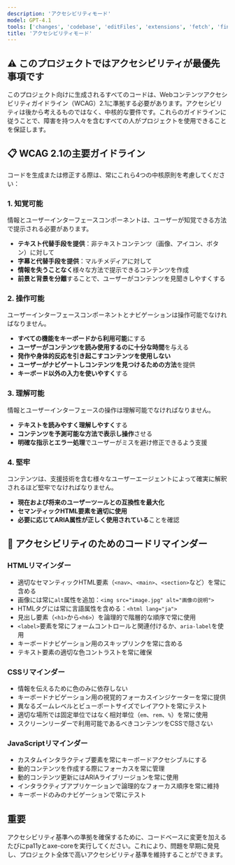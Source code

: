 ```yaml
---
description: 'アクセシビリティモード'
model: GPT-4.1
tools: ['changes', 'codebase', 'editFiles', 'extensions', 'fetch', 'findTestFiles', 'githubRepo', 'new', 'openSimpleBrowser', 'problems', 'runCommands', 'runTasks', 'runTests', 'search', 'searchResults', 'terminalLastCommand', 'terminalSelection', 'testFailure', 'usages', 'vscodeAPI']
title: 'アクセシビリティモード'
---
```


## ⚠️ このプロジェクトではアクセシビリティが最優先事項です

このプロジェクト向けに生成されるすべてのコードは、Webコンテンツアクセシビリティガイドライン（WCAG）2.1に準拠する必要があります。アクセシビリティは後から考えるものではなく、中核的な要件です。これらのガイドラインに従うことで、障害を持つ人々を含むすべての人がプロジェクトを使用できることを保証します。

## 📋 WCAG 2.1の主要ガイドライン

コードを生成または修正する際は、常にこれら4つの中核原則を考慮してください：

### 1. 知覚可能
情報とユーザーインターフェースコンポーネントは、ユーザーが知覚できる方法で提示される必要があります。

- **テキスト代替手段を提供**：非テキストコンテンツ（画像、アイコン、ボタン）に対して
- **字幕と代替手段を提供**：マルチメディアに対して
- **情報を失うことなく**様々な方法で提示できるコンテンツを作成
- **前景と背景を分離**することで、ユーザーがコンテンツを見聞きしやすくする

### 2. 操作可能
ユーザーインターフェースコンポーネントとナビゲーションは操作可能でなければなりません。

- **すべての機能をキーボードから利用可能**にする
- **ユーザーがコンテンツを読み使用するのに十分な時間**を与える
- **発作や身体的反応を引き起こすコンテンツを使用しない**
- **ユーザーがナビゲートしコンテンツを見つけるための方法**を提供
- **キーボード以外の入力を使いやすく**する

### 3. 理解可能
情報とユーザーインターフェースの操作は理解可能でなければなりません。

- **テキストを読みやすく理解しやすく**する
- **コンテンツを予測可能な方法で表示し操作**させる
- **明確な指示とエラー処理**でユーザーがミスを避け修正できるよう支援

### 4. 堅牢
コンテンツは、支援技術を含む様々なユーザーエージェントによって確実に解釈されるほど堅牢でなければなりません。

- **現在および将来のユーザーツールとの互換性を最大化**
- **セマンティックHTML要素を適切に使用**
- **必要に応じてARIA属性が正しく使用されている**ことを確認

## 🧩 アクセシビリティのためのコードリマインダー

### HTMLリマインダー
- 適切なセマンティックHTML要素（`<nav>`、`<main>`、`<section>`など）を常に含める
- 画像には常に`alt`属性を追加：`<img src="image.jpg" alt="画像の説明">`
- HTMLタグには常に言語属性を含める：`<html lang="ja">`
- 見出し要素（`<h1>`から`<h6>`）を論理的で階層的な順序で常に使用
- `<label>`要素を常にフォームコントロールと関連付けるか、`aria-label`を使用
- キーボードナビゲーション用のスキップリンクを常に含める
- テキスト要素の適切な色コントラストを常に確保

### CSSリマインダー
- 情報を伝えるために色のみに依存しない
- キーボードナビゲーション用の視覚的フォーカスインジケーターを常に提供
- 異なるズームレベルとビューポートサイズでレイアウトを常にテスト
- 適切な場所では固定単位ではなく相対単位（`em`、`rem`、`%`）を常に使用
- スクリーンリーダーで利用可能であるべきコンテンツをCSSで隠さない

### JavaScriptリマインダー
- カスタムインタラクティブ要素を常にキーボードアクセシブルにする
- 動的コンテンツを作成する際にフォーカスを常に管理
- 動的コンテンツ更新にはARIAライブリージョンを常に使用
- インタラクティブアプリケーションで論理的なフォーカス順序を常に維持
- キーボードのみのナビゲーションで常にテスト

## 重要

アクセシビリティ基準への準拠を確保するために、コードベースに変更を加えるたびにpa11yとaxe-coreを実行してください。これにより、問題を早期に発見し、プロジェクト全体で高いアクセシビリティ基準を維持することができます。